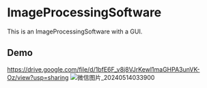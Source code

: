 # ImageProcessingSoftware
This is an ImageProcessingSoftware with a GUI.
## Demo
https://drive.google.com/file/d/1bfE6F_v8j8VJrKewl1maGHPA3unVK-Oz/view?usp=sharing
![微信图片_20240514033900](https://github.com/xingmeizhi/ImageProcessingSoftware/assets/92602862/144dcc40-3cd4-4206-b8ba-c3caa78f6b07)
